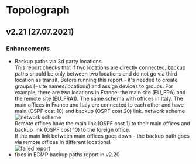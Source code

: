 # Topolograph

## v2.21 (27.07.2021)

### Enhancements
* Backup paths via 3d party locations.  
This report checks that if two locations are directly connected, backup paths should be only between two locations and do not go via third location as transit. Before running this report - it's needed to create groups (~site names/locations) and assign devices to groups. For example, there are two locations in France: the main site (EU_FRA) and the remote site (EU_FRA1). The same schema with offices in Italy. The main offices in France and Italy are connected to each other and have main (OSPF cost 10) and backup (OSPF cost 20) link.
network scheme ![network scheme](https://github.com/Vadims06/topolograph/blob/8361ce52894f90885a828982080353f8b0737966/docs/release-notes/v2.20/ospf_backup_path_via_third_locations.png "network scheme")  
Remote offices have the main link (OSPF cost 1) to their main offices and backup link (OSPF cost 10) to the foreign office.  
If the main link between main offices goes down - the backup path goes via remote offices in different locations!  
![failed report](https://github.com/Vadims06/topolograph/blob/8361ce52894f90885a828982080353f8b0737966/docs/release-notes/v2.20/ospf_intergroup_backup_path_via_third_group.png "failed report")
* fixes in ECMP backup paths report in v2.20
